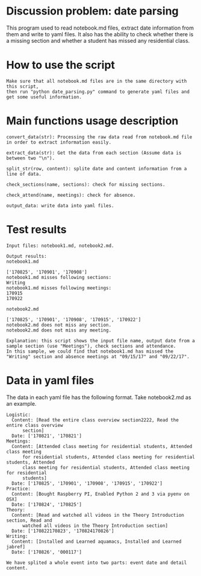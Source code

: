 # Discussion problem: date parsing

This program used to read notebook.md files, extract date information from them and write to yaml files.
It also has the ability to check whether there is a missing section and whether a student has missed any residential class.

# How to use the script

```
Make sure that all notebook.md files are in the same directory with this script, 
then run "python date_parsing.py" command to generate yaml files and get some useful information.
```

# Main functions usage description

```
convert_data(str): Processing the raw data read from notebook.md file in order to extract information easily.

extract_data(str): Get the data from each section (Assume data is between two "\n").

split_str(row, content): splite date and content information from a line of data.

check_sections(name, sections): check for missing sections.

check_attend(name, meetings): check for absence.

output_data: write data into yaml files.

```

# Test results

```
Input files: notebook1.md, notebook2.md.

Output results:
notebook1.md

['170825', '170901', '170908']
notebook1.md misses following sections:
Writing
notebook1.md misses following meetings:
170915
170922

notebook2.md

['170825', '170901', '170908', '170915', '170922']
notebook2.md does not miss any section.
notebook2.md does not miss any meeting.

Explanation: this script shows the input file name, output date from a sample section (use "Meetings"), check sections and attendance.
In this sample, we could find that notebook1.md has missed the "Writing" section and absence meetings at "09/15/17" and "09/22/17".
```

# Data in yaml files

The data in each yaml file has the following format. Take notebook2.md as an example.

```
Logistic:
  Content: [Read the entire class overview section2222, Read the entire class overview
      section]
  Date: ['170821', '170821']
Meetings:
  Content: [Attended class meeting for residential students, Attended class meeting
      for residential students, Attended class meeting for residential students, Attended
      class meeting for residential students, Attended class meeting for residential
      students]
  Date: ['170825', '170901', '170908', '170915', '170922']
Practice:
  Content: [Bought Raspberry PI, Enabled Python 2 and 3 via pyenv on OSX]
  Date: ['170824', '170825']
Theory:
  Content: [Read and watched all videos in the Theory Introduction section, Read and
      watched all videos in the Theory Introduction section]
  Date: ['170822170823', '170824170826']
Writing:
  Content: [Installed and Learned aquamacs, Installed and Learned jabref]
  Date: ['170826', '000117']

We have splited a whole event into two parts: event date and detail content.
```
